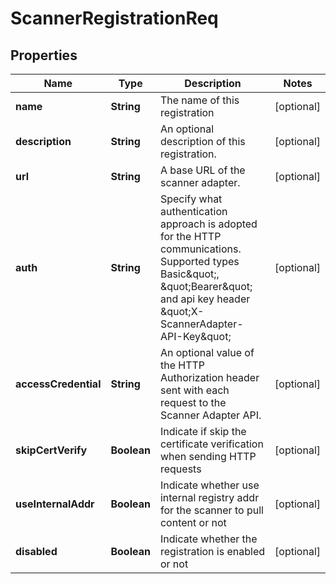 
# ScannerRegistrationReq

## Properties
Name | Type | Description | Notes
------------ | ------------- | ------------- | -------------
**name** | **String** | The name of this registration |  [optional]
**description** | **String** | An optional description of this registration. |  [optional]
**url** | **String** | A base URL of the scanner adapter. |  [optional]
**auth** | **String** | Specify what authentication approach is adopted for the HTTP communications. Supported types Basic\&quot;, \&quot;Bearer\&quot; and api key header \&quot;X-ScannerAdapter-API-Key\&quot;  |  [optional]
**accessCredential** | **String** | An optional value of the HTTP Authorization header sent with each request to the Scanner Adapter API.  |  [optional]
**skipCertVerify** | **Boolean** | Indicate if skip the certificate verification when sending HTTP requests |  [optional]
**useInternalAddr** | **Boolean** | Indicate whether use internal registry addr for the scanner to pull content or not |  [optional]
**disabled** | **Boolean** | Indicate whether the registration is enabled or not |  [optional]



